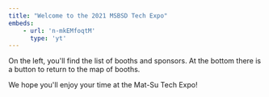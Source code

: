 ```yaml
---
title: "Welcome to the 2021 MSBSD Tech Expo"
embeds: 
    - url: 'n-mkEMfoqtM'
      type: 'yt'
---
```


On the left, you'll find the list of booths and sponsors. At the bottom there is a button to return to the map of booths.


We hope you'll enjoy your time at the Mat-Su Tech Expo! 
